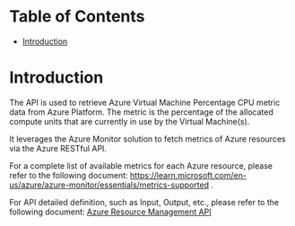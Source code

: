# Table of Contents
- [Introduction](#introduction)


# Introduction <a name="introduction"></a>
The API is used to retrieve Azure Virtual Machine Percentage CPU metric data from Azure Platform. 
The metric is the percentage of the allocated compute units that are currently in use by the Virtual Machine(s). 


It leverages the Azure Monitor solution to fetch metrics of Azure resources via the Azure RESTful API. 


For a complete list of available metrics for each Azure resource, please refer to the following document: https://learn.microsoft.com/en-us/azure/azure-monitor/essentials/metrics-supported .


For API detailed definition, such as Input, Output, etc., please refer to the following document:
[Azure Resource Management API](https://learn.microsoft.com/en-us/rest/api/monitor/metrics/list?view=rest-monitor-2023-10-01&tabs=HTTP)
